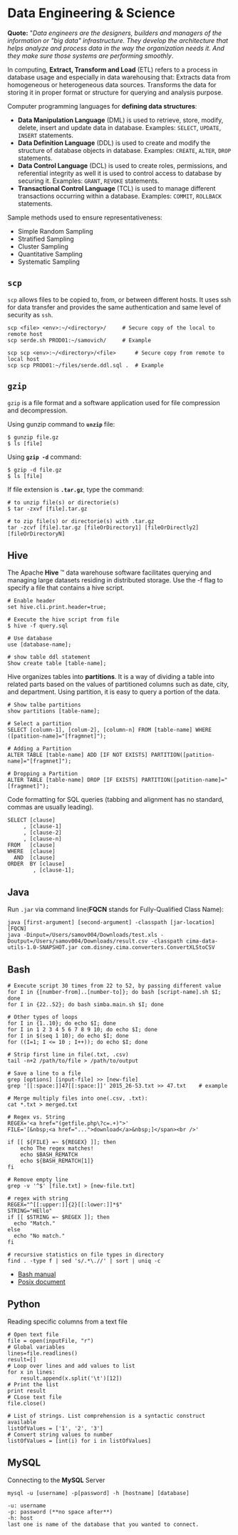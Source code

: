 # Data Engineering & Science

**Quote:** "*Data engineers are the designers, builders and managers of the information or "big data" infrastructure. They develop the architecture that helps analyze and process data in the way the organization needs it. And they make sure those systems are performing smoothly*.

In computing, **Extract, Transform and Load** (ETL) refers to a process in database usage and especially in data warehousing that: Extracts data from homogeneous or heterogeneous data sources. Transforms the data for storing it in proper format or structure for querying and analysis purpose.

Computer programming languages for **defining data structures**:

- **Data Manipulation Language** (DML) is used to retrieve, store, modify, delete, insert and update data in database. Examples: `SELECT`, `UPDATE`, `INSERT` statements.
- **Data Definition Language** (DDL) is used to create and modify the structure of database objects in database. Examples: `CREATE`, `ALTER`, `DROP` statements.
- **Data Control Language** (DCL) is used to create roles, permissions, and referential integrity as well it is used to control access to database by securing it. Examples: `GRANT`, `REVOKE` statements.
- **Transactional Control Language** (TCL) is used to manage different transactions occurring within a database. Examples: `COMMIT`, `ROLLBACK` statements.

Sample methods used to ensure representativeness:

- Simple Random Sampling
- Stratified Sampling
- Cluster Sampling
- Quantitative Sampling
- Systematic Sampling

## `scp`

`scp` allows files to be copied to, from, or between different hosts. It uses ssh for data transfer and provides the same authentication and same level of security as `ssh`.

    scp <file> <env>:~/<directory>/     # Secure copy of the local to remote host  
    scp serde.sh PROD01:~/samovich/     # Example

    scp scp <env>:~/<directory>/<file>      # Secure copy from remote to local host
    scp scp PROD01:~/files/serde.ddl.sql .  # Example

## `gzip`

`gzip` is a file format and a software application used for file compression and decompression. 
    
Using gunzip command to **`unzip`** file:

    $ gunzip file.gz
    $ ls [file]

Using **`gzip -d`** command:
    
    $ gzip -d file.gz
    $ ls [file]

If file extension is **`.tar.gz`**, type the command:

    # to unzip file(s) or directorie(s)
    $ tar -zxvf [file].tar.gz
    
    # to zip file(s) or directorie(s) with .tar.gz
    tar -zcvf [file].tar.gz [fileOrDirectory1] [fileOrDirectly2] [fileOrDirectoryN]

## Hive

The Apache **Hive** ™ data warehouse software facilitates querying and managing large datasets residing in distributed storage. Use the -f flag to specify a file that contains a hive script.
    
    # Enable header
    set hive.cli.print.header=true;
    
    # Execute the hive script from file
    $ hive -f query.sql
    
    # Use database
    use [database-name];
    
    # show table ddl statement
    Show create table [table-name];
    
Hive organizes tables into **partitions**. It is a way of dividing a table into related parts based on the values of partitioned columns such as date, city, and department. Using partition, it is easy to query a portion of the data.

    # Show talbe partitions
    show partitions [table-name];
    
    # Select a partition
    SELECT [column-1], [colum-2], [column-n] FROM [table-name] WHERE ([patition-name]="[fragmnet]");
    
    # Adding a Partition
    ALTER TABLE [table-name] ADD [IF NOT EXISTS] PARTITION([patition-name]="[fragmnet]");
    
    # Dropping a Partition
    ALTER TABLE [table-name] DROP [IF EXISTS] PARTITION([patition-name]="[fragmnet]");

Code formatting for SQL queries (tabbing and alignment has no standard, commas are usually leading).

    SELECT [clause] 
         , [clause-1]
         , [clause-2]
         , [clause-n]
    FROM   [clause] 
    WHERE  [clause] 
      AND  [clause]
    ORDER  BY [clause]
            , [clause-1];
 
## Java

Run `.jar` via command line(**FQCN** stands for Fully-Qualified Class Name):

    java [first-argument] [second-argument] -classpath [jar-location] [FQCN]
    java -Dinput=/Users/samov004/Downloads/test.xls -Doutput=/Users/samov004/Downloads/result.csv -classpath cima-data-utils-1.0-SNAPSHOT.jar com.disney.cima.converters.ConvertXLStoCSV

## Bash
    
    # Execute script 30 times from 22 to 52, by passing different value
    for I in {[number-from]..[number-to]}; do bash [script-name].sh $I; done
    for I in {22..52}; do bash simba.main.sh $I; done
    
    # Other types of loops
    for I in {1..10}; do echo $I; done 
    for I in 1 2 3 4 5 6 7 8 9 10; do echo $I; done
    for I in $(seq 1 10); do echo $I; done
    for ((I=1; I <= 10 ; I++)); do echo $I; done

    # Strip first line in file(.txt, .csv)
    tail -n+2 /path/to/file > /path/to/output
    
    # Save a line to a file
    grep [options] [input-file] >> [new-file]
    grep '[[:space:]]47[[:space:]]' 2015_26-53.txt >> 47.txt    # example
    
    # Merge multiply files into one(.csv, .txt):
    cat *.txt > merged.txt
    
    # Regex vs. String
    REGEX='<a href="(getfile.php\?c=.+)">'
    FILE='[&nbsp;<a href="...">download</a>&nbsp;]</span><br />'
    
    if [[ ${FILE} =~ ${REGEX} ]]; then
        echo The regex matches!
        echo $BASH_REMATCH
        echo ${BASH_REMATCH[1]}
    fi
    
    # Remove empty line
    grep -v '^$' [file.txt] > [new-file.txt]
    
    # regex with string
    REGEX="^[[:upper:]]{2}[[:lower:]]*$"
    STRING="HEllo"
    if [[ $STRING =~ $REGEX ]]; then
      echo "Match."
    else
      echo "No match."
    fi
    
    # recursive statistics on file types in directory
    find . -type f | sed 's/.*\.//' | sort | uniq -c
    
- [Bash manual](http://www.gnu.org/software/bash/manual/bashref.html#index-_005b_005b)
- [Posix document](http://pubs.opengroup.org/onlinepubs/9699919799/basedefs/V1_chap09.html)

## Python

Reading specific columns from a text file
    
    # Open text file
    file = open(inputFile, "r")
    # Global variables
    lines=file.readlines()
    result=[]
    # Loop over lines and add values to list
    for x in lines:
        result.append(x.split('\t')[12])
    # Print the list
    print result
    # CLose text file
    file.close()
    
    # List of strings. List comprehension is a syntactic construct available
    listOfValues = ['1', '2', '3']
    # Convert string values to number
    listOfValues = [int(i) for i in listOfValues]

## MySQL

Connecting to the **MySQL** Server

    mysql -u [username] -p[password] -h [hostname] [database] 

    -u: username
    -p: password (**no space after**)
    -h: host
    last one is name of the database that you wanted to connect.
